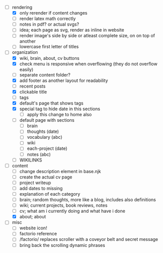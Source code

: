 -[ ] rendering
    -[X] only rerender if content changes
    -[ ] render latex math correctly
    -[ ] notes in pdf? or actual svgs?
	-[ ] idea; each page as svg, render as inline in website
    -[ ] render image's side by side or atleast complete size, on on top of another
    -[ ] lowercase first letter of titles

-[ ] organization
    -[X] wiki, brain, about, cv buttons
	-[X] check menu is responsive when overflowing (they do not overflow easily)
    -[ ] separate content folder?
    -[X] add footer as another layout for readability
    -[ ] recent posts
    -[X] clickable title
    -[ ] tags
    -[X] default's page that shows tags
	-[X] special tag to hide date in this sections
	    -[ ] apply this change to home also
	-[ ] default page with sections
	    -[ ] brain
		-[ ] thoughts (date)
		-[ ] vocabulary (abc)
	    -[ ] wiki
		-[ ] each-project (date)
		-[ ] notes (abc)
    -[ ] WIKILINKS

-[ ] content
    -[ ] change description element in base.njk
    -[ ] create the actual cv page
    -[ ] project writeup
    -[ ] add dates to missing
    -[ ] explanation of each category
	-[ ] brain; random thoughts, more like a blog, includes also definitions
	-[ ] wiki; current projects, book reviews, notes
	-[ ] cv; what am i currently doing and what have i done
	-[X] about; about

-[ ] misc
    -[ ] website icon!
    -[ ] factorio reference
	-[ ] /factorio/ replaces scroller with a coveyor belt and secret message
    -[ ] bring back the scrolling dynamic phrases
